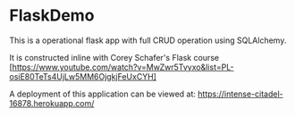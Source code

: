 # FlaskDemo

This is a operational flask app with full CRUD operation using SQLAlchemy.

It is constructed inline with Corey Schafer's Flask course [https://www.youtube.com/watch?v=MwZwr5Tvyxo&list=PL-osiE80TeTs4UjLw5MM6OjgkjFeUxCYH]

A deployment of this application can be viewed at: https://intense-citadel-16878.herokuapp.com/
